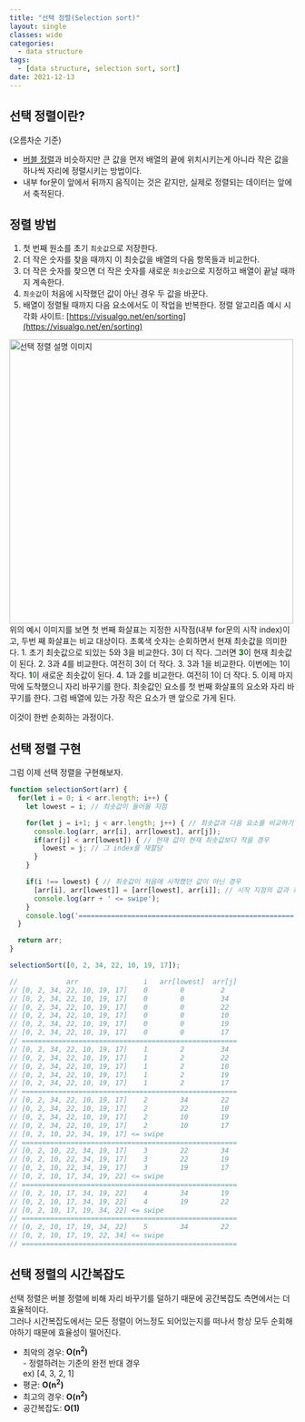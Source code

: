 ```yaml
---
title: "선택 정렬(Selection sort)"
layout: single
classes: wide
categories:
  - data structure
tags:
  - [data structure, selection sort, sort]
date: 2021-12-13
---
```


## 선택 정렬이란?
(오름차순 기준)
* <a href="https://jindonyy.github.io/TIL/data%20structure/bubble-sort/">버블 정렬</a>과 비슷하지만 큰 값을 먼저 배열의 끝에 위치시키는게 아니라 작은 값을 하나씩 자리에 정렬시키는 방법이다.  
* 내부 for문이 앞에서 뒤까지 움직이는 것은 같지만, 실제로 정렬되는 데이터는 앞에서 축적된다.  

## 정렬 방법
1. 첫 번째 원소를 초기 `최솟값`으로 저장한다.
2. 더 작은 숫자를 찾을 때까지 이 최솟값을 배열의 다음 항목들과 비교한다.
3. 더 작은 숫자를 찾으면 더 작은 숫자를 새로운 `최솟값`으로 지정하고 배열이 끝날 때까지 계속한다.
4. `최솟값`이 처음에 시작했던 값이 아닌 경우 두 값을 바꾼다.
5. 배열이 정렬될 때까지 다음 요소에서도 이 작업을 반복한다.
정렬 알고리즘 예시 시각화 사이트: [https://visualgo.net/en/sorting](https://visualgo.net/en/sorting)
  
<img src='{{ "/assets/images/2021-12-13-post-img2.png" | relative_url }}' style="width:500px;" title="선택 정렬 설명 이미지" alt="선택 정렬 설명 이미지"/>   
위의 예시 이미지를 보면  
첫 번째 화살표는 지정한 시작점(내부 for문의 시작 index)이고, 두번 째 화살표는 비교 대상이다.  
초록색 숫자는 순회하면서 현재 최솟값을 의미한다.  
1. 초기 최솟값으로 되있는 5와 3을 비교한다.  
3이 더 작다.  
그러면 <strong style="color: green">3</strong>이 현재 최솟값이 된다.  
2. 3과 4를 비교한다.  
여전히 3이 더 작다.  
3. 3과 1을 비교한다.  
이번에는 1이 작다.  
<strong style="color: green">1</strong>이 새로운 최솟값이 된다.  
4. 1과 2를 비교한다.  
여전히 1이 더 작다.  
5. 이제 마지막에 도착했으니 자리 바꾸기를 한다.  
최솟값인 요소를 첫 번째 화살표의 요소와 자리 바꾸기를 한다.  
그럼 배열에 있는 가장 작은 요소가 맨 앞으로 가게 된다.  
  
이것이 한번 순회하는 과정이다.

## 선택 정렬 구현
그럼 이제 선택 정렬을 구현해보자.

```javascript
function selectionSort(arr) {
  for(let i = 0; i < arr.length; i++) {
    let lowest = i; // 최솟값이 들어올 지점

    for(let j = i+1; j < arr.length; j++) { // 최솟값과 다음 요소를 비교하기 위해 i+1부터 시작
      console.log(arr, arr[i], arr[lowest], arr[j]);
      if(arr[j] < arr[lowest]) { // 현재 값이 현재 최솟값보다 작을 경우
        lowest = j; // 그 index를 재할당
      }
    }

    if(i !== lowest) { // 최솟값이 처음에 시작했던 값이 아닌 경우
      [arr[i], arr[lowest]] = [arr[lowest], arr[i]]; // 시작 지점의 값과 최솟값을 swipe
      console.log(arr + ' <= swipe');
    }
    console.log('=====================================================');
  }

  return arr;
}

selectionSort([0, 2, 34, 22, 10, 19, 17]);

//            arr                i   arr[lowest]  arr[j]
// [0, 2, 34, 22, 10, 19, 17]    0        0         2
// [0, 2, 34, 22, 10, 19, 17]    0        0         34
// [0, 2, 34, 22, 10, 19, 17]    0        0         22
// [0, 2, 34, 22, 10, 19, 17]    0        0         10
// [0, 2, 34, 22, 10, 19, 17]    0        0         19
// [0, 2, 34, 22, 10, 19, 17]    0        0         17
// =====================================================
// [0, 2, 34, 22, 10, 19, 17]    1        2         34
// [0, 2, 34, 22, 10, 19, 17]    1        2         22
// [0, 2, 34, 22, 10, 19, 17]    1        2         10
// [0, 2, 34, 22, 10, 19, 17]    1        2         19
// [0, 2, 34, 22, 10, 19, 17]    1        2         17
// =====================================================
// [0, 2, 34, 22, 10, 19, 17]    2        34        22
// [0, 2, 34, 22, 10, 19, 17]    2        22        10
// [0, 2, 34, 22, 10, 19, 17]    2        10        19
// [0, 2, 34, 22, 10, 19, 17]    2        10        17
// [0, 2, 10, 22, 34, 19, 17] <= swipe
// =====================================================
// [0, 2, 10, 22, 34, 19, 17]    3        22        34
// [0, 2, 10, 22, 34, 19, 17]    3        22        19
// [0, 2, 10, 22, 34, 19, 17]    3        19        17
// [0, 2, 10, 17, 34, 19, 22] <= swipe
// =====================================================
// [0, 2, 10, 17, 34, 19, 22]    4        34        19
// [0, 2, 10, 17, 34, 19, 22]    4        19        22
// [0, 2, 10, 17, 19, 34, 22] <= swipe
// =====================================================
// [0, 2, 10, 17, 19, 34, 22]    5        34        22
// [0, 2, 10, 17, 19, 22, 34] <= swipe
// =====================================================
```

## 선택 정렬의 시간복잡도
선택 정렬은 버블 정렬에 비해 자리 바꾸기를 덜하기 때문에 공간복잡도 측면에서는 더 효율적이다.  
그러나 시간복잡도에서는 모든 정렬이 어느정도 되어있는지를 떠나서 항상 모두 순회해야하기 때문에 효율성이 떨어진다.  
* 최악의 경우: **O(n<sup>2</sup>)**  
  \- 정렬하려는 기준의 완전 반대 경우  
      ex) [4, 3, 2, 1]  
* 평균: **O(n<sup>2</sup>)**
* 최고의 경우: **O(n<sup>2</sup>)**
* 공간복잡도:  **O(1)**